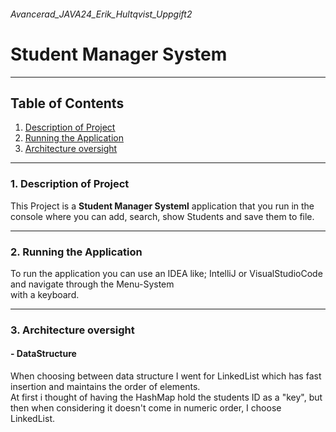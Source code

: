 
###### Avancerad_JAVA24_Erik_Hultqvist_Uppgift2
# Student Manager System

---
## Table of Contents
1. <ins>[Description of Project](#1-description-of-project)<ins/>
2. <ins>[Running the Application](#2-running-the-application)<ins/>
3. <ins>[Architecture oversight](#3-architecture-oversight)<ins/>
---
### 1. Description of Project
This Project is a **Student Manager Systeml** application that you run in the console where you can add, search, show Students
and save them to file.

---
### 2. Running the Application
To run the application you can use an IDEA like; IntelliJ or VisualStudioCode and navigate through the Menu-System  
with a keyboard.

---
### 3. Architecture oversight
#### - DataStructure
When choosing between data structure I went for LinkedList which has fast insertion and maintains the order of elements.  
At first i thought of having the HashMap hold the students ID as a "key", but then when considering it doesn't come in numeric
order, I choose LinkedList.